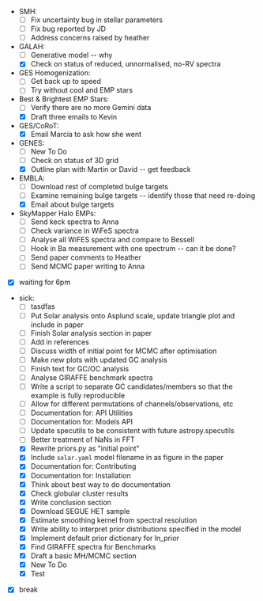 - SMH:
  - [ ] Fix uncertainty bug in stellar parameters 
  - [ ] Fix bug reported by JD
  - [ ] Address concerns raised by heather 
- GALAH:
  - [ ] Generative model -- why
  - [X] Check on status of reduced, unnormalised, no-RV spectra
- GES Homogenization:
  - [ ] Get back up to speed 
  - [ ] Try without cool and EMP stars
- Best & Brightest EMP Stars:
  - [ ] Verify there are no more Gemini data
  - [X] Draft three emails to Kevin
- GES/CoRoT:
  - [X] Email Marcia to ask how she went
- GENES:
  - [ ] New To Do
  - [ ] Check on status of 3D grid
  - [X] Outline plan with Martin or David -- get feedback
- EMBLA:
  - [ ] Download rest of completed bulge targets
  - [ ] Examine remaining bulge targets -- identify those that need re-doing
  - [X] Email about bulge targets 
- SkyMapper Halo EMPs:
  - [ ] Send keck spectra to Anna
  - [ ] Check variance in WiFeS spectra
  - [ ] Analyse all WiFES spectra and compare to Bessell
  - [ ] Hook in Ba measurement with one spectrum -- can it be done?
  - [ ] Send paper comments to Heather
  - [ ] Send MCMC paper writing to Anna 
- [X] waiting for 6pm
- sick:
  - [ ] tasdfas
  - [ ] Put Solar analysis onto Asplund scale, update triangle plot and include in paper
  - [ ] Finish Solar analysis section in paper
  - [ ] Add in references
  - [ ] Discuss width of initial point for MCMC after optimisation
  - [ ] Make new plots with updated GC analysis
  - [ ] Finish text for GC/OC analysis
  - [ ] Analyse GIRAFFE benchmark spectra
  - [ ] Write a script to separate GC candidates/members so that the example is fully reproducible
  - [ ] Allow for different permutations of channels/observations, etc
  - [ ] Documentation for: API Utilities
  - [ ] Documentation for: Models API 
  - [ ] Update specutils to be consistent with future astropy.specutils
  - [ ] Better treatment of NaNs in FFT
  - [X] Rewrite priors.py as "initial point"
  - [X] Include `solar.yaml` model filename in as figure in the paper
  - [X] Documentation for: Contributing
  - [X] Documentation for: Installation
  - [X] Think about best way to do documentation
  - [X] Check globular cluster results
  - [X] Write conclusion section
  - [X] Download SEGUE HET sample
  - [X] Estimate smoothing kernel from spectral resolution
  - [X] Write ability to interpret prior distributions specified in the model
  - [X] Implement default prior dictionary for ln_prior
  - [X] Find GIRAFFE spectra for Benchmarks
  - [X] Draft a basic MH/MCMC section
  - [X] New To Do
  - [X] Test
- [X] break
